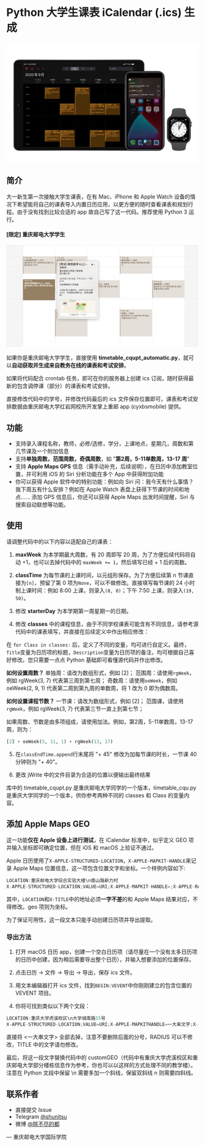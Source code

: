 # Python 大学生课表 iCalendar (.ics) 生成

![效果图](render_2020.jpg)

## 简介

大一新生第一次接触大学生课表，在有 Mac、iPhone 和 Apple Watch 设备的情况下希望能将自己的课表导入内置日历应用，以更方便的随时查看课表和规划行程。由于没有找到比较合适的 app 故自己写了这一代码。推荐使用 Python 3 运行。

#### [限定] 重庆邮电大学学生

![重庆邮电大学限定](cqupt_exclusive.png)

如果你是重庆邮电大学学生，直接使用 **timetable_cqupt_automatic.py**，就可以**自动获取并生成来自教务在线的课表和考试安排**。

如果将代码配合 crontab 任务，即可在你的服务器上创建 ics 订阅，随时获得最新的包含调停课（部分）的课表和考试安排。

直接修改代码中的学号，并修改代码最后的 ics 文件保存位置即可，课表和考试安排数据由重庆邮电大学红岩网校所开发掌上重邮 app (cyxbsmobile) 提供。

## 功能
* 支持录入课程名称，教师，必修/选修，学分，上课地点，星期几，周数和第几节课及一个附加信息
* 支持**单独周数，范围周数，奇偶周数**，如 "**第2周，5-11单数周，13-17 周**"
* 支持 **Apple Maps GPS** 信息（需手动补充，后续说明），在日历中添加教室位置，并可利用 iOS 的 Siri 分析功能在多个 App 中获得附加功能
* 你可以获得 Apple 软件中的特别功能：例如向 Siri 问：我今天有什么事情？我下周五有什么安排？例如在 Apple Watch 表盘上获得下节课的时间和地点…… 添加 GPS 信息后，你还可以获得 Apple Maps 出发时间提醒，Siri 与搜索自动联想等功能。

## 使用
请调整代码中的以下内容以适配自己的课表：

1. **maxWeek** 为本学期最大周数，有 20 周即写 20 周，为了方便后续代码将自动 +1，也可以去掉代码中的 `maxWeek += 1`，然后填写已经 + 1 后的周数。

2. **classTime** 为每节课的上课时间，以元组形保存。为了方便后续第 n 节课直接为`[n]`，预留了第 0 项为`None`，可以不做修改。直接填写每节课的 24 小时制上课时间：例如 8:00 上课，则录入`(8, 0)`；下午 7:50 上课，则录入`(19, 50)`。

3. 修改 **starterDay** 为本学期第一周星期一的日期。

4. 修改 **classes** 中的课程信息，由于不同学校课表可能含有不同信息，请参考源代码中的课表填写，并直接在后续定义中作出相应修改：

  在 `for Class in classes:` 后，定义了不同的变量，均可进行自定义。最终，`Title`变量为日历项的标题，`Description`变量为日历项的备注，均可根据自己喜好修改。您只需要一点点 Python 基础即可看懂源代码并作出修改。

  **如何设置周数？**
  单独周：请改为数组形式，例如 [2]；
  范围周：请使用`rgWeek`，例如 rgWeek(3, 7) 代表第三周到第七周；
  奇数周：请使用`oeWeek`，例如 oeWeek(2, 9, 1) 代表第二周到第九周的单数周，将 1 改为 0 即为偶数周。

  **如何设置课程节数？**
  一节课：请改为数组形式，例如 [2]；
  范围课，请使用`rgWeek`，例如 rgWeek(3, 7) 代表第三节一直上到第七节；

  如果周数、节数是由多项组成，请使用加法。例如，第2周，5-11单数周，13-17 周，则为：
```python
[2] + oeWeek(5, 11, 1) + rgWeek(13, 17)
```

5. 在`classEndTime.append`行末尾将 "+ 45" 修改为加每节课的时长，一节课 40 分钟则为 "+ 40"。

6. 更改 jWrite 中的文件目录为合适的位置以便输出最终结果

库中的 timetable_cqupt.py 是重庆邮电大学同学的一个版本，timetable_cqu.py 是重庆大学同学的一个版本，供你参考两种不同的 classes 和 Class 的变量内容。

## 添加 Apple Maps GEO

这一功能**仅在 Apple 设备上进行测试**，在 iCalendar 标准中，似乎定义 GEO 项并输入坐标即可确定位置，但在 iOS 和 macOS 上验证不通过。

Apple 日历使用了`X-APPLE-STRUCTURED-LOCATION`，`X-APPLE-MAPKIT-HANDLE`来记录 Apple Maps 位置信息，这一项包含位置文字和坐标。一个样例内容如下:

```c++
LOCATION:重庆邮电大学综合实验大楼\n南山路新力村
X-APPLE-STRUCTURED-LOCATION;VALUE=URI;X-APPLE-MAPKIT-HANDLE=;X-APPLE-RADIUS=500;X-TITLE=重庆邮电大学综合实验大楼\\n南山路新力村:geo:29.524289,106.605595
```

其中，`LOCATION`和`X-TITLE`中的地址必须**一字不差**的和 Apple Maps 结果对应，不得修改。geo 项则为坐标。

为了保证可用性，这一段文本只能手动创建日历项并导出提取。

### 导出方法

1. 打开 macOS 日历 app，创建一个空白日历项（请尽量在一个没有太多日历项的日历中创建，因为稍后需要导出整个日历），并输入想要添加的位置保存。

2. 点击日历 -> 文件 -> 导出 -> 导出，保存 ics 文件。

3. 用文本编辑器打开 ics 文件，找到`BEGIN:VEVENT`中你刚刚建立的包含位置的 VEVENT 项目。

4. 你将可找到类似以下两个文段：

```c++
LOCATION:重庆大学虎溪校区\n大学城南路55号    
X-APPLE-STRUCTURED-LOCATION;VALUE=URI;X-APPLE-MAPKITHANDLE=一大串文字;X-APPLE-RADIUS=925.4324489259043;X-TITLE=重庆大学虎溪校区\\n大学城南路5号:geo:29.592566,106.299150
```

直接将 <一大串文字> 全部去掉，注意不要删除后面的分号，RADIUS 可以不修改，TITLE 中的文字请勿修改。

最后，将这一段文字替换代码中的 customGEO（代码中有重庆大学虎溪校区和重庆邮电大学部分楼栋信息作为参考，你也可以以这样的方式处理不同的教学楼）。注意在 Python 文段中保留 \n 需要多加一个斜线，保留双斜线 n 则需要四斜线。

## 联系作者
* 直接提交 Issue
* Telegram [@shunitsu](http://t.me/shunitsu "@shunitsu")
* 微博 [@除不尽的都](http://weibo.com/u/3566216663 "@除不尽的都")

— 重庆邮电大学国际学院

